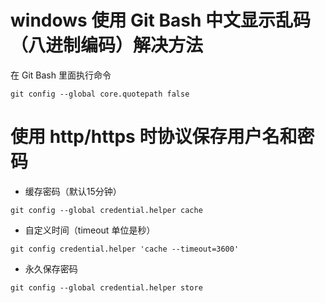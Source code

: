 # windows 使用 Git Bash 中文显示乱码（八进制编码）解决方法

在 Git Bash 里面执行命令

```shell
git config --global core.quotepath false
```

# 使用 http/https 时协议保存用户名和密码

* 缓存密码（默认15分钟）

```shell
git config --global credential.helper cache
```

* 自定义时间（timeout 单位是秒）

```shell
git config credential.helper 'cache --timeout=3600'
```

* 永久保存密码

```shell
git config --global credential.helper store
```
